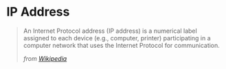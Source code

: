 IP Address
=======
> An Internet Protocol address (IP address) is a numerical label assigned to
> each device (e.g., computer, printer) participating in a computer network
> that uses the Internet Protocol for communication.
>
> <cite>from <a href="http://en.wikipedia.org/wiki/IP_address">Wikipedia</a></cite>
